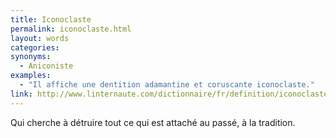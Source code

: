 ```yaml
---
title: Iconoclaste
permalink: iconoclaste.html
layout: words
categories:
synonyms:
  - Aniconiste
examples:
  - "Il affiche une dentition adamantine et coruscante iconoclaste."
link: http://www.linternaute.com/dictionnaire/fr/definition/iconoclaste/
---
```


Qui cherche à détruire tout ce qui est attaché au passé, à la tradition.

